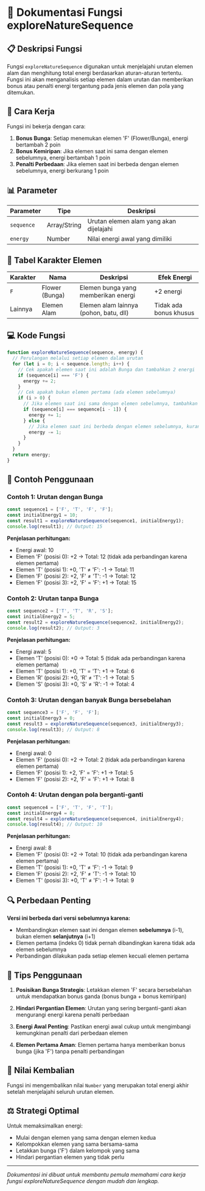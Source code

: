 # 🌿 Dokumentasi Fungsi exploreNatureSequence

## 📋 Deskripsi Fungsi

Fungsi `exploreNatureSequence` digunakan untuk menjelajahi urutan elemen alam dan menghitung total energi berdasarkan aturan-aturan tertentu. Fungsi ini akan menganalisis setiap elemen dalam urutan dan memberikan bonus atau penalti energi tergantung pada jenis elemen dan pola yang ditemukan.

## 🎯 Cara Kerja

Fungsi ini bekerja dengan cara:
1. **Bonus Bunga**: Setiap menemukan elemen 'F' (Flower/Bunga), energi bertambah 2 poin
2. **Bonus Kemiripan**: Jika elemen saat ini sama dengan elemen sebelumnya, energi bertambah 1 poin
3. **Penalti Perbedaan**: Jika elemen saat ini berbeda dengan elemen sebelumnya, energi berkurang 1 poin

## 📊 Parameter

| Parameter | Tipe | Deskripsi |
|-----------|------|-----------|
| `sequence` | Array/String | Urutan elemen alam yang akan dijelajahi |
| `energy` | Number | Nilai energi awal yang dimiliki |

## 🎨 Tabel Karakter Elemen

| Karakter | Nama | Deskripsi | Efek Energi |
|----------|------|-----------|-------------|
| `F` | Flower (Bunga) | Elemen bunga yang memberikan energi | +2 energi |
| Lainnya | Elemen Alam | Elemen alam lainnya (pohon, batu, dll) | Tidak ada bonus khusus |

## 💻 Kode Fungsi

```javascript
function exploreNatureSequence(sequence, energy) {
  // Perulangan melalui setiap elemen dalam urutan
  for (let i = 0; i < sequence.length; i++) {
    // Cek apakah elemen saat ini adalah Bunga dan tambahkan 2 energi
    if (sequence[i] === 'F') {
      energy += 2;
    }
    // Cek apakah bukan elemen pertama (ada elemen sebelumnya)
    if (i > 0) {
      // Jika elemen saat ini sama dengan elemen sebelumnya, tambahkan 1 energi
      if (sequence[i] === sequence[i - 1]) {
        energy += 1;
      } else {
        // Jika elemen saat ini berbeda dengan elemen sebelumnya, kurangi 1 energi
        energy -= 1;
      }
    }
  }
  return energy;
}
```

## 🧪 Contoh Penggunaan

### Contoh 1: Urutan dengan Bunga
```javascript
const sequence1 = ['F', 'T', 'F', 'F'];
const initialEnergy1 = 10;
const result1 = exploreNatureSequence(sequence1, initialEnergy1);
console.log(result1); // Output: 15
```

**Penjelasan perhitungan:**
- Energi awal: 10
- Elemen 'F' (posisi 0): +2 → Total: 12 (tidak ada perbandingan karena elemen pertama)
- Elemen 'T' (posisi 1): +0, 'T' ≠ 'F': -1 → Total: 11
- Elemen 'F' (posisi 2): +2, 'F' ≠ 'T': -1 → Total: 12
- Elemen 'F' (posisi 3): +2, 'F' = 'F': +1 → Total: 15

### Contoh 2: Urutan tanpa Bunga
```javascript
const sequence2 = ['T', 'T', 'R', 'S'];
const initialEnergy2 = 5;
const result2 = exploreNatureSequence(sequence2, initialEnergy2);
console.log(result2); // Output: 3
```

**Penjelasan perhitungan:**
- Energi awal: 5
- Elemen 'T' (posisi 0): +0 → Total: 5 (tidak ada perbandingan karena elemen pertama)
- Elemen 'T' (posisi 1): +0, 'T' = 'T': +1 → Total: 6
- Elemen 'R' (posisi 2): +0, 'R' ≠ 'T': -1 → Total: 5
- Elemen 'S' (posisi 3): +0, 'S' ≠ 'R': -1 → Total: 4

### Contoh 3: Urutan dengan banyak Bunga bersebelahan
```javascript
const sequence3 = ['F', 'F', 'F'];
const initialEnergy3 = 0;
const result3 = exploreNatureSequence(sequence3, initialEnergy3);
console.log(result3); // Output: 8
```

**Penjelasan perhitungan:**
- Energi awal: 0
- Elemen 'F' (posisi 0): +2 → Total: 2 (tidak ada perbandingan karena elemen pertama)
- Elemen 'F' (posisi 1): +2, 'F' = 'F': +1 → Total: 5
- Elemen 'F' (posisi 2): +2, 'F' = 'F': +1 → Total: 8

### Contoh 4: Urutan dengan pola berganti-ganti
```javascript
const sequence4 = ['F', 'T', 'F', 'T'];
const initialEnergy4 = 8;
const result4 = exploreNatureSequence(sequence4, initialEnergy4);
console.log(result4); // Output: 10
```

**Penjelasan perhitungan:**
- Energi awal: 8
- Elemen 'F' (posisi 0): +2 → Total: 10 (tidak ada perbandingan karena elemen pertama)
- Elemen 'T' (posisi 1): +0, 'T' ≠ 'F': -1 → Total: 9
- Elemen 'F' (posisi 2): +2, 'F' ≠ 'T': -1 → Total: 10
- Elemen 'T' (posisi 3): +0, 'T' ≠ 'F': -1 → Total: 9

## 🔍 Perbedaan Penting

**Versi ini berbeda dari versi sebelumnya karena:**
- Membandingkan elemen saat ini dengan elemen **sebelumnya** (i-1), bukan elemen **selanjutnya** (i+1)
- Elemen pertama (indeks 0) tidak pernah dibandingkan karena tidak ada elemen sebelumnya
- Perbandingan dilakukan pada setiap elemen kecuali elemen pertama

## 🎯 Tips Penggunaan

1. **Posisikan Bunga Strategis**: Letakkan elemen 'F' secara bersebelahan untuk mendapatkan bonus ganda (bonus bunga + bonus kemiripan)

2. **Hindari Pergantian Elemen**: Urutan yang sering berganti-ganti akan mengurangi energi karena penalti perbedaan

3. **Energi Awal Penting**: Pastikan energi awal cukup untuk mengimbangi kemungkinan penalti dari perbedaan elemen

4. **Elemen Pertama Aman**: Elemen pertama hanya memberikan bonus bunga (jika 'F') tanpa penalti perbandingan

## 🔄 Nilai Kembalian

Fungsi ini mengembalikan nilai `Number` yang merupakan total energi akhir setelah menjelajahi seluruh urutan elemen.

## ⚖️ Strategi Optimal

Untuk memaksimalkan energi:
- Mulai dengan elemen yang sama dengan elemen kedua
- Kelompokkan elemen yang sama bersama-sama
- Letakkan bunga ('F') dalam kelompok yang sama
- Hindari pergantian elemen yang tidak perlu

---

*Dokumentasi ini dibuat untuk membantu pemula memahami cara kerja fungsi exploreNatureSequence dengan mudah dan lengkap.*
